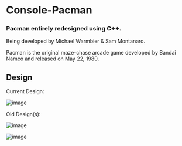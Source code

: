 # Console-Pacman

### Pacman entirely redesigned using C++. 

Being developed by Michael Warmbier & Sam Montanaro.

Pacman is the original maze-chase arcade game developed by Bandai Namco and released on May 22, 1980.


## Design

Current Design:

![image](https://user-images.githubusercontent.com/44079959/61318267-aa153c80-a7d2-11e9-888c-a5aa10c4a3e1.png)

Old Design(s):

![image](https://user-images.githubusercontent.com/44079959/59776884-93d29a00-9281-11e9-8e7e-636f6c5d5833.png)

![image](https://user-images.githubusercontent.com/44079959/59776935-aa78f100-9281-11e9-9c64-e8aadf9b4e88.png)
